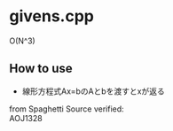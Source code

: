 givens.cpp
===================
O(N^3)

How to use
----------
* 線形方程式Ax=bのAとbを渡すとxが返る

from Spaghetti Source
verified:  
AOJ1328
